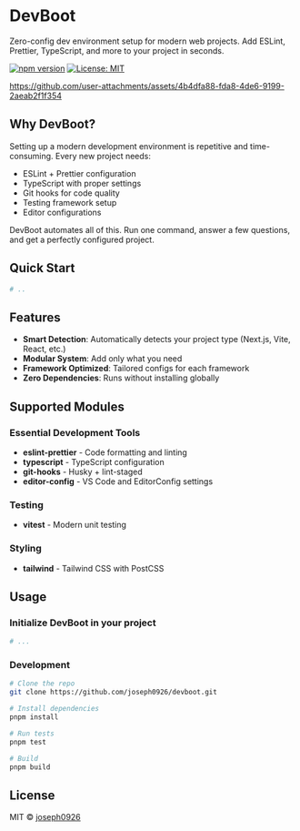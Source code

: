 # DevBoot

Zero-config dev environment setup for modern web projects. Add ESLint, Prettier, TypeScript, and more to your project in seconds.

[![npm version](https://img.shields.io/npm/v/devboot.svg)](https://www.npmjs.com/package/devboot)
[![License: MIT](https://img.shields.io/badge/License-MIT-yellow.svg)](https://opensource.org/licenses/MIT)



https://github.com/user-attachments/assets/4b4dfa88-fda8-4de6-9199-2aeab2f1f354



## Why DevBoot?

Setting up a modern development environment is repetitive and time-consuming. Every new project needs:

- ESLint + Prettier configuration
- TypeScript with proper settings
- Git hooks for code quality
- Testing framework setup
- Editor configurations

DevBoot automates all of this. Run one command, answer a few questions, and get a perfectly configured project.

## Quick Start

```bash
# ..
```

## Features

- **Smart Detection**: Automatically detects your project type (Next.js, Vite, React, etc.)
- **Modular System**: Add only what you need
- **Framework Optimized**: Tailored configs for each framework
- **Zero Dependencies**: Runs without installing globally

## Supported Modules

### Essential Development Tools

- **eslint-prettier** - Code formatting and linting
- **typescript** - TypeScript configuration
- **git-hooks** - Husky + lint-staged
- **editor-config** - VS Code and EditorConfig settings

### Testing

- **vitest** - Modern unit testing

### Styling

- **tailwind** - Tailwind CSS with PostCSS

## Usage

### Initialize DevBoot in your project

```bash
# ...
```

### Development

```bash
# Clone the repo
git clone https://github.com/joseph0926/devboot.git

# Install dependencies
pnpm install

# Run tests
pnpm test

# Build
pnpm build
```

## License

MIT © [joseph0926](https://github.com/joseph0926/devboot/LICENCE)
